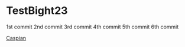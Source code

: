 # TestBight23

1st commit 
2nd commit
3rd commit
4th commit
5th commit
6th commit

<a href='mailto:caspiant@sccwrp.org'>Caspian</a>
